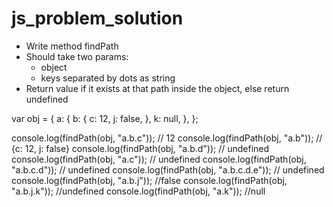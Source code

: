 # js_problem_solution

- Write method findPath
- Should take two params:
    - object
    - keys separated by dots as string
- Return value if it exists at that path inside the object, else return undefined


var obj = {
    a: {
      b: {
        c: 12,
        j: false,
      },
      k: null,
    },
  };


console.log(findPath(obj, "a.b.c")); // 12
console.log(findPath(obj, "a.b")); // {c: 12, j: false}
console.log(findPath(obj, "a.b.d")); // undefined
console.log(findPath(obj, "a.c")); // undefined
console.log(findPath(obj, "a.b.c.d")); // undefined
console.log(findPath(obj, "a.b.c.d.e")); // undefined
console.log(findPath(obj, "a.b.j")); //false
console.log(findPath(obj, "a.b.j.k")); //undefined
console.log(findPath(obj, "a.k")); //null

